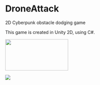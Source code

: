 # DroneAttack

2D Cyberpunk obstacle dodging game

This game is created in Unity 2D, using C#.


<img src="https://github.com/ctrl-alt-caleb/DroneAttack/blob/master/DAScreenshot1.jpg" width="200" height="100">


![](https://github.com/ctrl-alt-caleb/DroneAttack/blob/master/DroneAttackAndroid.gif)


